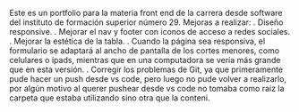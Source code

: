 Este es un portfolio para la materia front end de la carrera desde software del instituto de formación superior número 29.
Mejoras a realizar: 
. Diseño responsive.
. Mejorar el nav y footer con iconos de acceso a redes sociales.
. Mejorar la estética de la tabla.
. Cuando la página sea responsiva, el formulario se adaptará al ancho de pantalla de los cortes menores, como celulares o ipads, mientras que en una computadora se vería más grande que en esta versión.
. Corregir los problemas de Git, ya que primeramente pude hacer un push desde vs code, pero luego no pude volver a realizarlo, por algún motivo al querer pushear desde vs code no tomaba como raiz la carpeta que estaba utilizando sino otra que la conteni.

